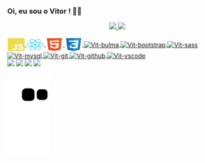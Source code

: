 ### Oi, eu sou o Vitor ! 👋😄

<div align="center">
  <a href="https://github.com/vsdiaman">
  <img height="170em" src="https://github-readme-stats.vercel.app/api?username=vsdiaman&show_icons=true&theme=dark&include_all_commits=true&count_private=true"/>
  <img height="170em" src="https://github-readme-stats.vercel.app/api/top-langs/?username=vsdiaman&layout=compact&langs_count=7&theme=dark"/>
</div>
  
<div style="display: inline_block"><br>
  <img align="center" alt="Vit-Js" height="30" width="40" src="https://raw.githubusercontent.com/devicons/devicon/master/icons/javascript/javascript-plain.svg">  
  <img align="center" alt="Vit-React" height="30" width="40" src="https://raw.githubusercontent.com/devicons/devicon/master/icons/react/react-original.svg">
  <img align="center" alt="Vit-HTML" height="30" width="40" src="https://raw.githubusercontent.com/devicons/devicon/master/icons/html5/html5-original.svg">
  <img align="center" alt="Vit-CSS" height="30" width="40" src="https://raw.githubusercontent.com/devicons/devicon/master/icons/css3/css3-original.svg">
  <img align="center" alt="Vit-bulma" height="30" width="40" src="https://cdn.jsdelivr.net/gh/devicons/devicon/icons/bulma/bulma-plain.svg">
  <img align="center" alt="Vit-bootstrap" height="30" width="40" src="https://cdn.jsdelivr.net/gh/devicons/devicon/icons/bootstrap/bootstrap-original.svg">    
  <img align="center" alt="Vit-sass" height="30" width="40" src="https://cdn.jsdelivr.net/gh/devicons/devicon/icons/sass/sass-original.svg">
  <img align="center" alt="Vit-mysql" height="70" width="60" src="https://cdn.jsdelivr.net/gh/devicons/devicon/icons/mysql/mysql-original-wordmark.svg">
  <img align="center" alt="Vit-git" height="70" width="60" src="https://cdn.jsdelivr.net/gh/devicons/devicon/icons/git/git-plain-wordmark.svg">
  <img align="center" alt="Vit-github" height="70" width="40" src="https://cdn.jsdelivr.net/gh/devicons/devicon/icons/github/github-original-wordmark.svg">
  <img align="center" alt="Vit-vscode" height="30" width="40" src="https://cdn.jsdelivr.net/gh/devicons/devicon/icons/vscode/vscode-original.svg">
</div>
  
  <div> 
  <a href="https://instagram.com/vitor.diamantino" target="_blank"><img src="https://img.shields.io/badge/-Instagram-%23E4405F?style=for-the-badge&logo=instagram&logoColor=white" target="_blank"></a>
 <a href="https://discord.gg/vitordiamantino" target="_blank"><img src="https://img.shields.io/badge/Discord-7289DA?style=for-the-badge&logo=discord&logoColor=white" target="_blank"></a> 
  <a href = "mailto:vitor.diamantino8@gmail.com"><img src="https://img.shields.io/badge/-Gmail-%23333?style=for-the-badge&logo=gmail&logoColor=white" target="_blank"></a>
  <a href="https://www.linkedin.com/in/vitordiamantino" target="_blank"><img src="https://img.shields.io/badge/-LinkedIn-%230077B5?style=for-the-badge&logo=linkedin&logoColor=white" target="_blank"></a> 
 
  ![Snake animation](https://github.com/rafaballerini/rafaballerini/blob/output/github-contribution-grid-snake.svg)
 
</div>
